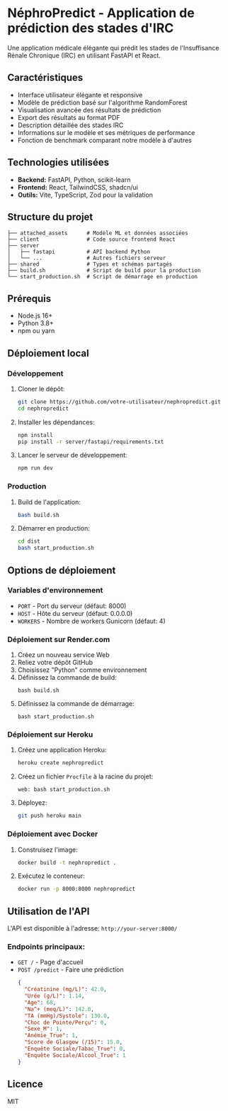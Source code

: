# NéphroPredict - Application de prédiction des stades d'IRC

Une application médicale élégante qui prédit les stades de l'Insuffisance Rénale Chronique (IRC) en utilisant FastAPI et React.

## Caractéristiques

- Interface utilisateur élégante et responsive
- Modèle de prédiction basé sur l'algorithme RandomForest
- Visualisation avancée des résultats de prédiction
- Export des résultats au format PDF
- Description détaillée des stades IRC
- Informations sur le modèle et ses métriques de performance
- Fonction de benchmark comparant notre modèle à d'autres

## Technologies utilisées

- **Backend:** FastAPI, Python, scikit-learn
- **Frontend:** React, TailwindCSS, shadcn/ui
- **Outils:** Vite, TypeScript, Zod pour la validation

## Structure du projet

```
├── attached_assets      # Modèle ML et données associées
├── client               # Code source frontend React
├── server
│   ├── fastapi          # API backend Python
│   └── ...              # Autres fichiers serveur
├── shared               # Types et schémas partagés
├── build.sh             # Script de build pour la production
└── start_production.sh  # Script de démarrage en production
```

## Prérequis

- Node.js 16+
- Python 3.8+
- npm ou yarn

## Déploiement local

### Développement

1. Cloner le dépôt:
   ```bash
   git clone https://github.com/votre-utilisateur/nephropredict.git
   cd nephropredict
   ```

2. Installer les dépendances:
   ```bash
   npm install
   pip install -r server/fastapi/requirements.txt
   ```

3. Lancer le serveur de développement:
   ```bash
   npm run dev
   ```

### Production

1. Build de l'application:
   ```bash
   bash build.sh
   ```

2. Démarrer en production:
   ```bash
   cd dist
   bash start_production.sh
   ```

## Options de déploiement

### Variables d'environnement

- `PORT` - Port du serveur (défaut: 8000)
- `HOST` - Hôte du serveur (défaut: 0.0.0.0)
- `WORKERS` - Nombre de workers Gunicorn (défaut: 4)

### Déploiement sur Render.com

1. Créez un nouveau service Web
2. Reliez votre dépôt GitHub
3. Choisissez "Python" comme environnement
4. Définissez la commande de build:
   ```
   bash build.sh
   ```
5. Définissez la commande de démarrage:
   ```
   bash start_production.sh
   ```

### Déploiement sur Heroku

1. Créez une application Heroku:
   ```bash
   heroku create nephropredict
   ```

2. Créez un fichier `Procfile` à la racine du projet:
   ```
   web: bash start_production.sh
   ```

3. Déployez:
   ```bash
   git push heroku main
   ```

### Déploiement avec Docker

1. Construisez l'image:
   ```bash
   docker build -t nephropredict .
   ```

2. Exécutez le conteneur:
   ```bash
   docker run -p 8000:8000 nephropredict
   ```

## Utilisation de l'API

L'API est disponible à l'adresse: `http://your-server:8000/`

### Endpoints principaux:

- `GET /` - Page d'accueil
- `POST /predict` - Faire une prédiction
  ```json
  {
    "Créatinine (mg/L)": 42.0,
    "Urée (g/L)": 1.14,
    "Age": 68,
    "Na^+ (meq/L)": 142.0,
    "TA (mmHg)/Systole": 130.0,
    "Choc de Pointe/Perçu": 0,
    "Sexe_M": 1,
    "Anémie_True": 1,
    "Score de Glasgow (/15)": 15.0,
    "Enquête Sociale/Tabac_True": 0,
    "Enquête Sociale/Alcool_True": 1
  }
  ```

## Licence

MIT